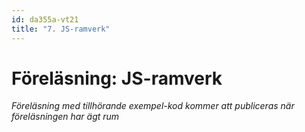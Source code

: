 ```yaml
---
id: da355a-vt21
title: "7. JS-ramverk"
---
```


# Föreläsning: JS-ramverk

*Föreläsning med tillhörande exempel-kod kommer att publiceras när föreläsningen har ägt rum*